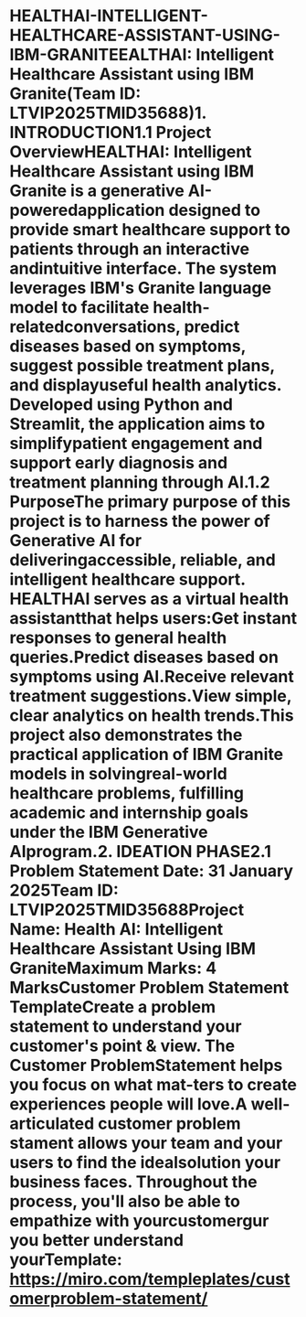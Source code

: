 # HEALTHAI-INTELLIGENT-HEALTHCARE-ASSISTANT-USING-IBM-GRANITEEALTHAI: Intelligent Healthcare Assistant using IBM Granite(Team ID: LTVIP2025TMID35688)1. INTRODUCTION1.1 Project OverviewHEALTHAI: Intelligent Healthcare Assistant using IBM Granite is a generative AI-poweredapplication designed to provide smart healthcare support to patients through an interactive andintuitive interface. The system leverages IBM's Granite language model to facilitate health-relatedconversations, predict diseases based on symptoms, suggest possible treatment plans, and displayuseful health analytics. Developed using Python and Streamlit, the application aims to simplifypatient engagement and support early diagnosis and treatment planning through AI.1.2 PurposeThe primary purpose of this project is to harness the power of Generative AI for deliveringaccessible, reliable, and intelligent healthcare support. HEALTHAI serves as a virtual health assistantthat helps users:Get instant responses to general health queries.Predict diseases based on symptoms using AI.Receive relevant treatment suggestions.View simple, clear analytics on health trends.This project also demonstrates the practical application of IBM Granite models in solvingreal-world healthcare problems, fulfilling academic and internship goals under the IBM Generative AIprogram.2. IDEATION PHASE2.1 Problem Statement Date: 31 January 2025Team ID: LTVIP2025TMID35688Project Name: Health AI: Intelligent Healthcare Assistant Using IBM GraniteMaximum Marks: 4 MarksCustomer Problem Statement TemplateCreate a problem statement to understand your customer's point & view. The Customer ProblemStatement helps you focus on what mat-ters to create experiences people will love.A well-articulated customer problem stament allows your team and your users to find the idealsolution your business faces. Throughout the process, you'll also be able to empathize with yourcustomergur you better understand yourTemplate: https://miro.com/templeplates/customerproblem-statement/
